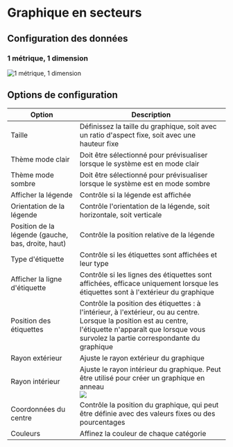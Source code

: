 # Graphique en secteurs

## Configuration des données

### 1 métrique, 1 dimension

![1 métrique, 1 dimension](https://static-docs.nocobase.com/202410091138527.png)

## Options de configuration

| Option                       | Description                                                                                              |
| ---------------------------- | -------------------------------------------------------------------------------------------------------- |
| Taille                        | Définissez la taille du graphique, soit avec un ratio d'aspect fixe, soit avec une hauteur fixe           |
| Thème mode clair             | Doit être sélectionné pour prévisualiser lorsque le système est en mode clair                             |
| Thème mode sombre            | Doit être sélectionné pour prévisualiser lorsque le système est en mode sombre                            |
| Afficher la légende          | Contrôle si la légende est affichée                                                                     |
| Orientation de la légende    | Contrôle l'orientation de la légende, soit horizontale, soit verticale                                    |
| Position de la légende (gauche, bas, droite, haut) | Contrôle la position relative de la légende                                                        |
| Type d'étiquette             | Contrôle si les étiquettes sont affichées et leur type                                                  |
| Afficher la ligne d'étiquette| Contrôle si les lignes des étiquettes sont affichées, efficace uniquement lorsque les étiquettes sont à l'extérieur du graphique |
| Position des étiquettes      | Contrôle la position des étiquettes : à l'intérieur, à l'extérieur, ou au centre. Lorsque la position est au centre, l'étiquette n'apparaît que lorsque vous survolez la partie correspondante du graphique |
| Rayon extérieur              | Ajuste le rayon extérieur du graphique                                                                   |
| Rayon intérieur              | Ajuste le rayon intérieur du graphique. Peut être utilisé pour créer un graphique en anneau<br />![](https://static-docs.nocobase.com/202410091144473.png) |
| Coordonnées du centre        | Contrôle la position du graphique, qui peut être définie avec des valeurs fixes ou des pourcentages       |
| Couleurs                     | Affinez la couleur de chaque catégorie                                                                   |
